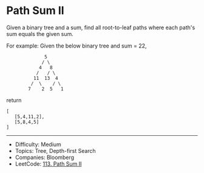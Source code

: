 # Path Sum II

Given a binary tree and a sum, find all root-to-leaf paths where each path's sum equals the given sum.

For example:
Given the below binary tree and sum = 22,
```
              5
             / \
            4   8
           /   / \
          11  13  4
         /  \    / \
        7    2  5   1
```
return
```
[
   [5,4,11,2],
   [5,8,4,5]
]
```

---

* Difficulty: Medium
* Topics: Tree, Depth-first Search
* Companies: Bloomberg
* LeetCode: [113. Path Sum II](https://leetcode.com/problems/path-sum-ii/description/)
